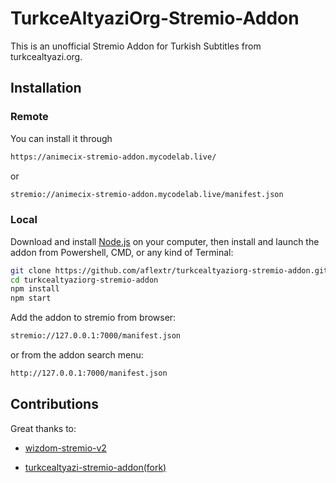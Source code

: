 
# TurkceAltyaziOrg-Stremio-Addon

This is an unofficial Stremio Addon for Turkish Subtitles from turkcealtyazi.org.

## Installation

### Remote

You can install it through

```sh {"id":"01HS1K9537SBFVP1Q2C1HM75A7"}
https://animecix-stremio-addon.mycodelab.live/
```

or

```sh {"id":"01HS1K9537SBFVP1Q2C2XX2N4Q"}
stremio://animecix-stremio-addon.mycodelab.live/manifest.json
```

### Local

Download and install [Node.js](https://nodejs.org/en/download/) on your computer, then install and launch the addon from Powershell, CMD, or any kind of Terminal:

```sh {"id":"01HS1K9537SBFVP1Q2C4V6HGFQ"}
git clone https://github.com/aflextr/turkcealtyaziorg-stremio-addon.git
cd turkcealtyaziorg-stremio-addon
npm install
npm start
```

Add the addon to stremio from browser:

```sh {"id":"01HS1K9537SBFVP1Q2C5VFA82C"}
stremio://127.0.0.1:7000/manifest.json
```

or from the addon search menu:

```sh {"id":"01HS1K9537SBFVP1Q2C8JTQG7Q"}
http://127.0.0.1:7000/manifest.json
```

## Contributions

Great thanks to:

* [wizdom-stremio-v2](https://github.com/maormagori/wizdom-stremio-v2)

* [turkcealtyazi-stremio-addon(fork)](https://github.com/gorlev/turkcealtyaziorg-stremio-addon)


